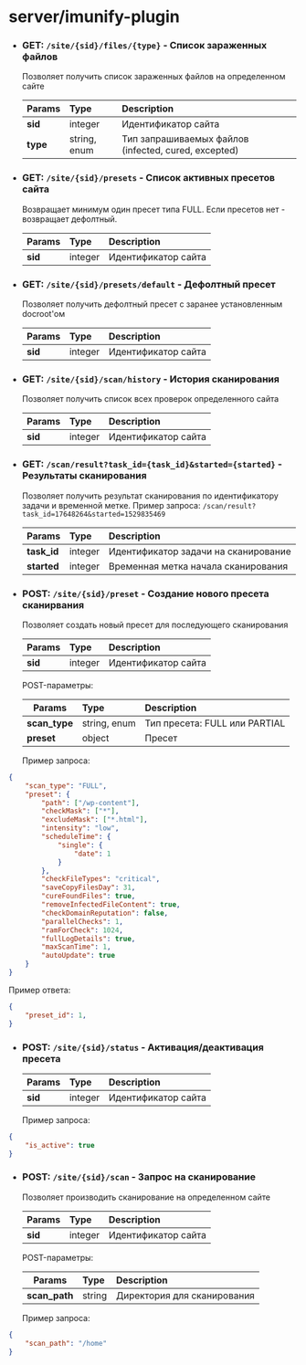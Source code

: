 # server/imunify-plugin

- ### GET: `/site/{sid}/files/{type}` - Список зараженных файлов
  Позволяет получить список зараженных файлов на определенном сайте

  | Params | Type | Description |
  | ------------- |:------------- | :----- |
  | **sid** | integer | Идентификатор сайта |
  | **type** | string, enum | Тип запрашиваемых файлов (infected, cured, excepted) |
  
- ### GET: `/site/{sid}/presets` - Список активных пресетов сайта
  Возвращает минимум один пресет типа FULL. Если пресетов нет - возвращает дефолтный.
  
  | Params | Type | Description |
  | ------------- |:-------------| :-----|
  | **sid** | integer | Идентификатор сайта |

- ### GET: `/site/{sid}/presets/default` - Дефолтный пресет
  Позволяет получить дефолтный пресет с заранее установленным docroot'ом

  | Params | Type | Description |
  | ------------- |:-------------| :-----|
  | **sid** | integer | Идентификатор сайта |

- ### GET: `/site/{sid}/scan/history` - История сканирования
  Позволяет получить список всех проверок определенного сайта

  | Params | Type | Description |
  | ------------- |:-------------| :-----|
  | **sid** | integer | Идентификатор сайта |

- ### GET: `/scan/result?task_id={task_id}&started={started}` - Результаты сканирования
  Позволяет получить результат сканирования по идентификатору задачи и временной метке.
  Пример запроса: `/scan/result?task_id=17648264&started=1529835469`

  | Params | Type | Description |
  | ------------- |:-------------| :-----|
  | **task_id** | integer | Идентификатор задачи на сканирование |
  | **started** | integer | Временная метка начала сканирования |

- ### POST: `/site/{sid}/preset` - Создание нового пресета сканирвания
  Позволяет создать новый пресет для последующего сканирования

  | Params | Type | Description |
  | ------------- |:-------------| :-----|
  | **sid** | integer | Идентификатор сайта |

  POST-параметры:

  | Params | Type | Description |
  | ------------- |:-------------| :-----|
  | **scan_type** | string, enum | Тип пресета: FULL или PARTIAL |
  | **preset** | object | Пресет |

  Пример запроса:

```json
{
    "scan_type": "FULL",
    "preset": {
        "path": ["/wp-content"],
        "checkMask": ["*"],
        "excludeMask": ["*.html"],
        "intensity": "low",
        "scheduleTime": {
            "single": {
                "date": 1
            }
        },
        "checkFileTypes": "critical",
        "saveCopyFilesDay": 31,
        "cureFoundFiles": true,
        "removeInfectedFileContent": true,
        "checkDomainReputation": false,
        "parallelChecks": 1,
        "ramForCheck": 1024,
        "fullLogDetails": true,
        "maxScanTime": 1,
        "autoUpdate": true
    }
}
```
Пример ответа:
```json
{
    "preset_id": 1,
}
```

- ### POST: `/site/{sid}/status` - Активация/деактивация пресета

  | Params | Type | Description |
  | ------------- |:-------------| :-----|
  | **sid** | integer | Идентификатор сайта |


  Пример запроса:

```json
{
	"is_active": true
}
```

- ### POST: `/site/{sid}/scan` - Запрос на сканирование
  Позволяет производить сканирование на определенном сайте

  | Params | Type | Description |
  | ------------- |:-------------| :-----|
  | **sid** | integer | Идентификатор сайта |

  POST-параметры:
  
  | Params | Type | Description |
  | ------------- |:-------------| :-----|
  | **scan_path** | string | Директория для сканирования |

  Пример запроса:

```json
{
	"scan_path": "/home"
}